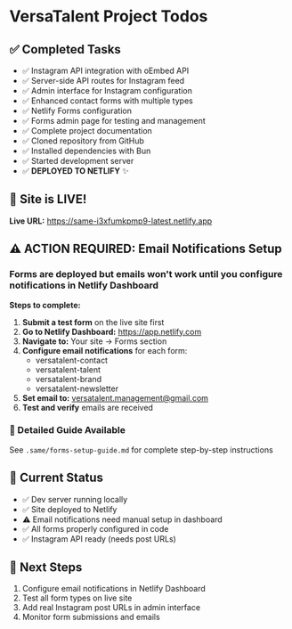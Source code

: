# VersaTalent Project Todos

## ✅ Completed Tasks
- ✅ Instagram API integration with oEmbed API
- ✅ Server-side API routes for Instagram feed
- ✅ Admin interface for Instagram configuration
- ✅ Enhanced contact forms with multiple types
- ✅ Netlify Forms configuration
- ✅ Forms admin page for testing and management
- ✅ Complete project documentation
- ✅ Cloned repository from GitHub
- ✅ Installed dependencies with Bun
- ✅ Started development server
- ✅ **DEPLOYED TO NETLIFY** ✨

## 🎉 Site is LIVE!
**Live URL:** https://same-i3xfumkpmp9-latest.netlify.app

## ⚠️ ACTION REQUIRED: Email Notifications Setup

### Forms are deployed but emails won't work until you configure notifications in Netlify Dashboard

**Steps to complete:**

1. **Submit a test form** on the live site first
2. **Go to Netlify Dashboard:** https://app.netlify.com
3. **Navigate to:** Your site → Forms section
4. **Configure email notifications** for each form:
   - versatalent-contact
   - versatalent-talent
   - versatalent-brand
   - versatalent-newsletter
5. **Set email to:** versatalent.management@gmail.com
6. **Test and verify** emails are received

### 📖 Detailed Guide Available
See `.same/forms-setup-guide.md` for complete step-by-step instructions

## 🔧 Current Status
- ✅ Dev server running locally
- ✅ Site deployed to Netlify
- ⚠️ Email notifications need manual setup in dashboard
- ✅ All forms properly configured in code
- ✅ Instagram API ready (needs post URLs)

## 🎯 Next Steps
1. Configure email notifications in Netlify Dashboard
2. Test all form types on live site
3. Add real Instagram post URLs in admin interface
4. Monitor form submissions and emails
